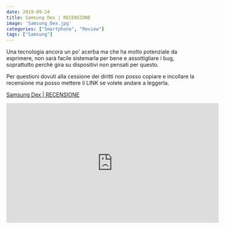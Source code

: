 ```yaml
---
date: 2019-09-24
title: Samsung Dex | RECENSIONE
image: 'Samsung_Dex.jpg'
categories: ["Smartphone", "Review"]
tags: ["Samsung"]
---
```


Una tecnologia ancora un po' acerba ma che ha molto potenziale da esprimere, non sarà facile sistemarla per bene e assottigliare i bug, soprattutto perchè gira su dispositivi non pensati per questo.

Per questioni dovuti alla cessione dei diritti non posso copiare e incollare la recensione ma posso mettere il LINK se volete andare a leggerla.

[Samsung Dex | RECENSIONE](https://www.hwupgrade.it/articoli/telefonia/5454/samsung-dex-lo-smartphone-diventa-pc-buona-alternativa-ma-non-per-tutti_index.html)

<div align="center">
<iframe width="560" height="315" src="https://www.youtube.com/embed/kStWSZCeNVo" frameborder="0" allow="accelerometer; autoplay; encrypted-media; gyroscope; picture-in-picture" allowfullscreen></iframe>
</div>

